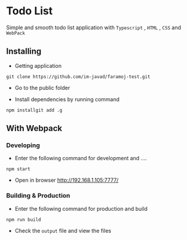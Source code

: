 # Todo List

Simple and smooth todo list application with `Typescript` , `HTML` , `CSS` and `WebPack`

## Installing

- Getting application

```
git clone https://github.com/im-javad/faramoj-test.git
```

- Go to the public folder

- Install dependencies by running command

```
npm installgit add .g
```

## With Webpack

### Developing

- Enter the following command for development and ....

```
npm start
```

- Open in browser http://192.168.1.105:7777/

### Building & Production

- Enter the following command for production and build

```
npm run build
```

- Check the `output` file and view the files
